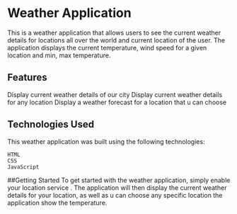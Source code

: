 # Weather Application
This is a weather application that allows users to see the current weather details for locations all over the world and current location of the user. The application displays the current temperature, wind speed for a given location and min, max temperature.

## Features
Display current weather details of our city
Display current weather details for any location
Display a weather forecast for a location that u can choose


## Technologies Used
This weather application was built using the following technologies:
```
HTML
CSS
JavaScript
```

##Getting Started
To get started with the weather application, simply enable your location service . The application will then display the current weather details for your location, as well as u can choose any specific location the application show the temperature.
